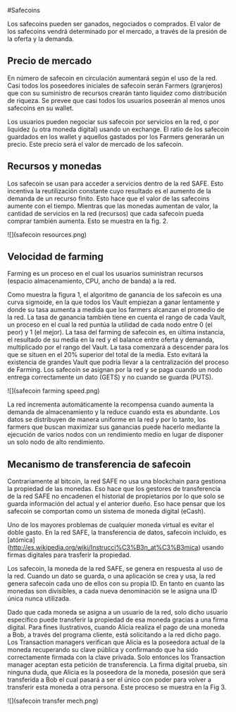 #Safecoins

Los safecoins pueden ser ganados, negociados o comprados. El valor de los safecoins vendrá determinado por el mercado, a través de la presión de la oferta y la demanda. 

## Precio de mercado
En número de safecoin en circulación aumentará según el uso de la red. Casi todos los poseedores iniciales de safecoin serán Farmers (granjeros) que con su suministro de recursos crearán tanto liquidez como distribución de riqueza. Se prevee que casi todos los usuarios poseerán al menos unos safecoins en su wallet.

Los usuarios pueden negociar sus safecoin por servicios en la red, o por liquidez (u otra moneda digital) usando un exchange. 
El ratio de los safecoin guardados en los wallet y aquellos gastados por los Farmers generarán un precio. Este precio será el valor de mercado de los safecoin.

## Recursos y monedas

Los safecoin se usan para acceder a servicios dentro de la red SAFE. Esto incentiva la reutilización constante cuyo resultado es el aumento de la demanda de un recurso finito. Esto hace que el valor de las safecoins aumente con el tiempo. Mientras que las monedas aumentan de valor, la cantidad de servicios en la red (recursos) que cada safecoin pueda comprar también aumenta. Esto se muestra en la fig. 2.

![](safecoin resources.png)

## Velocidad de farming 

Farming es un proceso en el cual los usuarios suministran recursos (espacio almacenamiento, CPU, ancho de banda) a la red.

Como muestra la figura 1, el algoritmo de ganancia de los safecoin es una curva sigmoide, en la que todos los Vault empiezan a ganar lentamente y donde su tasa aumenta a medida que los farmers alcanzan el promedio de la red. La tasa de ganancia también tiene en cuenta el rango de cada Vault, un proceso en el cual la red puntúa la utilidad de cada nodo entre 0 (el peor) y 1 (el mejor). La tasa del farming de safecoin es, en última instancia, el resultado de su media en la red y el balance entre oferta y demanda, multiplicado por el rango del Vault. La tasa comenzará a descender para los que se situen en el 20% superior del total de la media. Esto evitará la existencia de grandes Vault que podría llevar a la centralización del proceso de Farming. Los safecoin se asignan por la red y se paga cuando un nodo entrega correctamente un dato (GETS) y no cuando se guarda (PUTS).


![](safecoin farming speed.png)

La red incrementa automáticamente la recompensa cuando aumenta la demanda de almacenamiento y la reduce cuando esta es abundante. Los datos se distribuyen de manera uniforme en la red y por lo tanto, los farmers
que buscan maximizar sus ganancias puede hacerlo mediante la ejecución de varios nodos con un rendimiento medio en lugar de disponer un solo nodo de alto rendimiento.

## Mecanismo de transferencia de safecoin
Contrariamente al bitcoin, la red SAFE no usa una blockchain para gestiona la propiedad de las monedas. Eso hace que los gestores de transferencia de la red SAFE no encadenen el historial de propietarios por lo que solo se guarda información del actual y el anterior dueño. Eso hace pensar que los safecoin se comportan como un sistema de moneda digital (eCash).

Uno de los mayores problemas de cualquier moneda virtual es evitar el doble gasto. En la red SAFE, la transferencia de datos, safecoin incluido, es [atómica] (http://es.wikipedia.org/wiki/Instrucci%C3%B3n_at%C3%B3mica) usando firmas digitales para trasferir la propiedad. 

Los safecoin, la moneda de la red SAFE, se genera en respuesta al uso de la red. Cuando un dato se guarda, o una aplicación se crea y usa, la red genera safecoin cada uno de ellos con su propia ID. En tanto en cuanto las monedas son divisibles, a cada nueva denominación se le asigna una ID única nunca utilizada.

Dado que cada moneda se asigna a un usuario de la red, solo dicho usuario específico puede transferir la propiedad de esa moneda gracias a una firma digital. Para fines ilustrativos, cuando Alicia realiza el pago de una moneda a Bob, a través del programa cliente, está solicitando a la red dicho pago. Los Transaction managers verifican que Alicia es la poseedora actual de la moneda recuperando su clave pública y confirmando que ha sido correctamente firmada con la clave privada. Solo entonces los Transaction manager aceptan esta petición de transferencia. La firma digital prueba, sin ninguna duda, que Alicia es la poseedora de la moneda, posesión que será transferida a Bob el cual pasará a ser el único con poder para volver a transferir esta moneda a otra persona. Este proceso se muestra en la Fig 3.

![](safecoin transfer mech.png)



